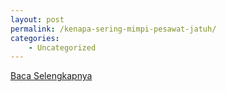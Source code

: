 ```yaml
---
layout: post
permalink: /kenapa-sering-mimpi-pesawat-jatuh/
categories:
    - Uncategorized
---
```


[Baca Selengkapnya](/09)